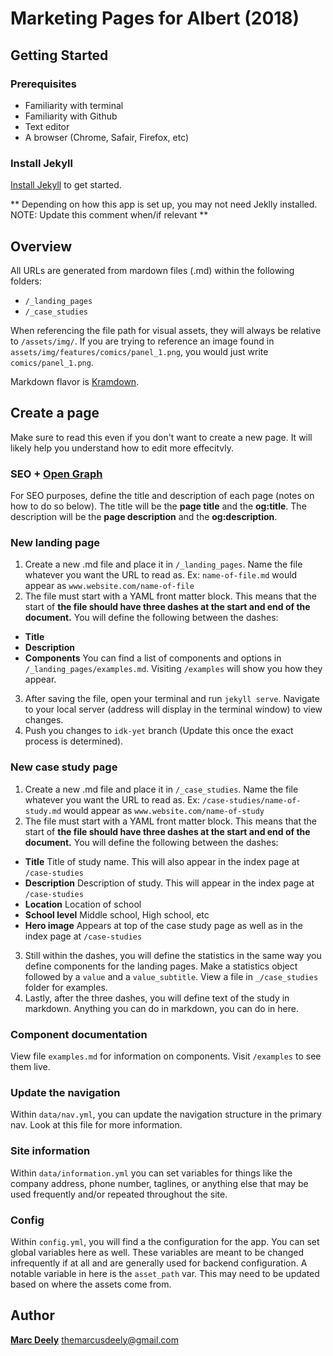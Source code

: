 # Marketing Pages for Albert (2018)

## Getting Started

### Prerequisites

* Familiarity with terminal
* Familiarity with Github
* Text editor
* A browser (Chrome, Safair, Firefox, etc)

### Install Jekyll
[Install Jekyll](https://jekyllrb.com/docs/installation/) to get started.

** Depending on how this app is set up, you may not need Jeklly installed. NOTE: Update this comment when/if relevant **


## Overview
All URLs are generated from mardown files (.md) within the following folders: 

* ``/_landing_pages``
* ``/_case_studies``

When referencing the file path for visual assets, they will always be relative to `/assets/img/`.
If you are trying to reference an image found in `assets/img/features/comics/panel_1.png`, you would just write `comics/panel_1.png`.

Markdown flavor is [Kramdown](https://kramdown.gettalong.org/syntax.html).

## Create a page
Make sure to read this even if you don't want to create a new page. It will likely help you understand how to edit more effecitvly. 

### SEO + [Open Graph](http://ogp.me/)
For SEO purposes, define the title and description of each page (notes on how to do so below). The title will be the **page title** and the **og:title**. The description will be the **page description** and the **og:description**. 


### New landing page
1. Create a new .md file and place it in ``/_landing_pages``. Name the file whatever you want the URL to read as. Ex: ``name-of-file.md`` would appear as ``www.website.com/name-of-file``
2. The file must start with a YAML front matter block. This means that the start of **the file should have three dashes at the start and end of the document.** You will define the following between the dashes:
* **Title**
* **Description**
* **Components** You can find a list of components and options in ``/_landing_pages/examples.md``. Visiting ``/examples`` will show you how they appear. 
3. After saving the file, open your terminal and run ``jekyll serve``. Navigate to your local server (address will display in the terminal window) to view changes. 
4. Push you changes to ``idk-yet`` branch (Update this once the exact process is determined).

### New case study page
1. Create a new .md file and place it in ``/_case_studies``. Name the file whatever you want the URL to read as. Ex: ``/case-studies/name-of-study.md`` would appear as ``www.website.com/name-of-study``
2. The file must start with a YAML front matter block. This means that the start of **the file should have three dashes at the start and end of the document.** You will define the following between the dashes:
* **Title** Title of study name.  This will also appear in the index page at ``/case-studies``
* **Description** Description of study. This will appear in the index page at ``/case-studies``
* **Location** Location of school
* **School level** Middle school, High school, etc
* **Hero image** Appears at top of the case study page as well as in the index page at ``/case-studies``
3. Still within the dashes, you will define the statistics in the same way you define components for the landing pages. Make a statistics object followed by a ``value`` and a ``value_subtitle``. View a file in ``_/case_studies`` folder for examples. 
4. Lastly, after the three dashes, you will define text of the study in markdown. Anything you can do in markdown, you can do in here. 

### Component documentation
View file ``examples.md`` for information on components.
Visit ``/examples`` to see them live. 
### Update the navigation
Within `data/nav.yml`, you can update the navigation structure in the primary nav. Look at this file for more information. 

### Site information
Within ``data/information.yml`` you can set variables for things like the company address, phone number, taglines, or anything else that may be used frequently and/or repeated throughout the site.

### Config
Within ``config.yml``, you will find a the configuration for the app. You can set global variables here as well. These variables are meant to be changed infrequently if at all and are generally used for backend configuration. A notable variable in here is the ``asset_path`` var. This may need to be updated based on where the assets come from. 

## Author
**[Marc Deely](www.marcdeely.com)**
themarcusdeely@gmail.com
